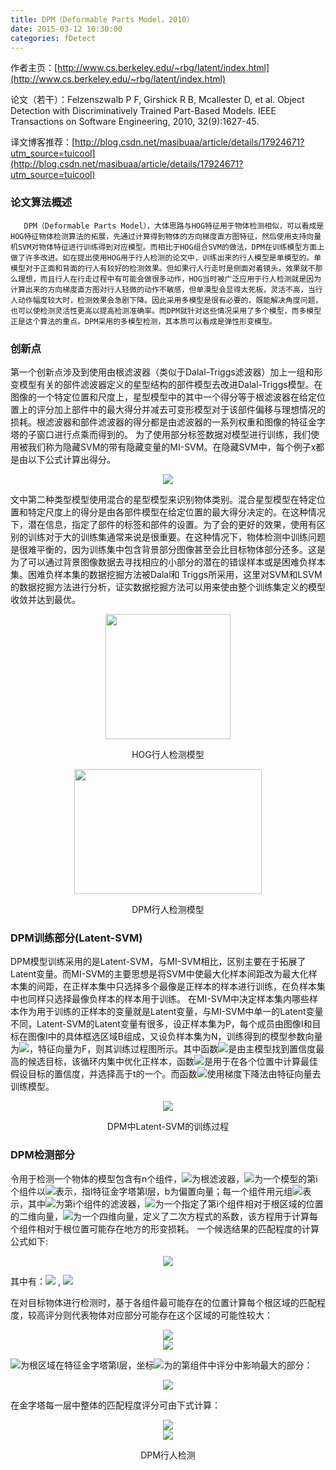 ```yaml
---
title: DPM（Deformable Parts Model，2010）
date: 2015-03-12 10:30:00
categories: fDetect
---
```


<script type="text/javascript" src="http://cdn.mathjax.org/mathjax/latest/MathJax.js?config=default"></script>

作者主页：[http://www.cs.berkeley.edu/~rbg/latent/index.html](http://www.cs.berkeley.edu/~rbg/latent/index.html)

论文（若干）：Felzenszwalb P F, Girshick R B, Mcallester D, et al. Object Detection with Discriminatively Trained Part-Based Models. IEEE Transactions on Software Engineering, 2010, 32(9):1627-45.

译文博客推荐：[http://blog.csdn.net/masibuaa/article/details/17924671?utm_source=tuicool](http://blog.csdn.net/masibuaa/article/details/17924671?utm_source=tuicool)


### 论文算法概述

       DPM（Deformable Parts Model），大体思路与HOG特征用于物体检测相似，可以看成是HOG特征物体检测算法的拓展，先通过计算得到物体的方向梯度直方图特征，然后使用支持向量机SVM对物体特征进行训练得到对应模型。而相比于HOG组合SVM的做法，DPM在训练模型方面上做了许多改进。如在提出使用HOG用于行人检测的论文中，训练出来的行人模型是单模型的。单模型对于正面和背面的行人有较好的检测效果。但如果行人行走时是侧面对着镜头，效果就不那么理想，而且行人在行走过程中有可能会做很多动作，HOG当时被广泛应用于行人检测就是因为计算出来的方向梯度直方图对行人轻微的动作不敏感，但单漠型会显得太死板，灵活不高，当行人动作幅度较大时，检测效果会急剧下降。因此采用多模型是很有必要的，既能解决角度问题，也可以使检测灵活性更高以提高检测准确率。而DPM就针对这些情况采用了多个模型，而多模型正是这个算法的重点。DPM采用的多模型检测，其本质可以看成是弹性形变模型。

### 创新点

   第一个创新点涉及到使用由根滤波器（类似于Dalal-Triggs滤波器）加上一组和形变模型有关的部件滤波器定义的星型结构的部件模型去改进Dalal-Triggs模型。在图像的一个特定位置和尺度上，星型模型中的其中一个得分等于根滤波器在给定位置上的评分加上部件中的最大得分并减去可变形模型对于该部件偏移与理想情况的损耗。根滤波器和部件滤波器的得分都是由滤波器的一系列权重和图像的特征金字塔的子窗口进行点乘而得到的。
为了使用部分标签数据对模型进行训练，我们使用被我们称为隐藏SVM的带有隐藏变量的MI-SVM。在隐藏SVM中，每个例子x都是由以下公式计算出得分。

<center><img src="http://latex.codecogs.com/gif.latex? f_\beta  (x) = \mathop {\max }\limits_{z \in Z(x)} \beta  \bullet \Phi (x,z)" /></center>

   文中第二种类型模型使用混合的星型模型来识别物体类别。混合星型模型在特定位置和特定尺度上的得分是由各部件模型在给定位置的最大得分决定的。在这种情况下，潜在信息，指定了部件的标签和部件的设置。为了会的更好的效果，使用有区别的训练对于大的训练集通常来说是很重要。在这种情况下，物体检测中训练问题是很难平衡的，因为训练集中包含背景部分图像甚至会比目标物体部分还多。这是为了可以通过背景图像数据去寻找相应的小部分的潜在的错误样本或是困难负样本集。困难负样本集的数据挖掘方法被Dalal和 Triggs所采用，这里对SVM和LSVM的数据挖掘方法进行分析，证实数据挖掘方法可以用来使由整个训练集定义的模型收敛并达到最优。

<center>
<img src="{{ site.baseurl }}/images/pdDetect/dpm1.jpg" width="200" height="200"><p>HOG行人检测模型</p>
<img src="{{ site.baseurl }}/images/pdDetect/dpm2.jpg" width="300" height="200"><p>DPM行人检测模型</p> 
</center>

### DPM训练部分(Latent-SVM)

   DPM模型训练采用的是Latent-SVM，与MI-SVM相比，区别主要在于拓展了Latent变量。而MI-SVM的主要思想是将SVM中使最大化样本间距改为最大化样本集的间距，在正样本集中只选择多个最像是正样本的样本进行训练，在负样本集中也同样只选择最像负样本的样本用于训练。
在MI-SVM中决定样本集内哪些样本作为用于训练的正样本的变量就是Latent变量，与MI-SVM中单一的Latent变量不同，Latent-SVM的Latent变量有很多，设正样本集为P，每个成员由图像I和目标在图像I中的具体框选区域B组成，又设负样本集为N，训练得到的模型参数向量为<img src="http://latex.codecogs.com/gif.latex? \beta"/>，特征向量为F，则其训练过程图所示。其中函数<img src="http://latex.codecogs.com/gif.latex? detect - best(\beta ,I,B)"/>是由主模型找到置信度最高的候选目标，该循环内集中优化正样本，函数<img src="http://latex.codecogs.com/gif.latex? detect - all(\beta ,I,t)"/>是用于在各个位置中计算最佳假设目标的置信度，并选择高于t的一个。而函数<img src="http://latex.codecogs.com/gif.latex? gradient - descent(F)"/>使用梯度下降法由特征向量去训练模型。

<center>
<img src="{{ site.baseurl }}/images/pdDetect/dpm3.jpg"><p>DPM中Latent-SVM的训练过程</p>
</center>

### DPM检测部分
令用于检测一个物体的模型包含有n个组件，<img src="http://latex.codecogs.com/gif.latex? F_0"/>为根滤波器，<img src="http://latex.codecogs.com/gif.latex? p_i"/>为一个模型的第i个组件以<img src="http://latex.codecogs.com/gif.latex? (x_i ,y_i ,l_i )"/>表示，指l特征金字塔第l层，b为偏置向量；每一个组件用元组<img src="http://latex.codecogs.com/gif.latex? (F_i ,v_i ,d_i )"/>表示，其中<img src="http://latex.codecogs.com/gif.latex? F_i"/>为第i个组件的滤波器，<img src="http://latex.codecogs.com/gif.latex? v_i"/>为一个指定了第i个组件相对于根区域的位置的二维向量，<img src="http://latex.codecogs.com/gif.latex? d_i"/>为一个四维向量，定义了二次方程式的系数，该方程用于计算每个组件相对于根位置可能存在地方的形变损耗。 一个候选结果的匹配程度的计算公式如下:

<center><img src="http://latex.codecogs.com/gif.latex? score(p_1 ,...,p_n ) = \sum\limits_{i = 0}^n {F_i^' \phi (H,p_i )} - \sum\limits_{i = 0}^n {d_i \bullet \phi _d (d_{xi} ,d_{yi} ) + b}"/></center>

其中有：<img src="http://latex.codecogs.com/gif.latex? (d_{xi} ,d_{yi} ) = (x_i ,y_i ) - (2(x_0 ,y_0 ) + v_i )"/> ,  <img src="http://latex.codecogs.com/gif.latex? \phi _d (dx,dy) = (dx,dy,dx^2 ,dy^2 )"/>

在对目标物体进行检测时，基于各组件最可能存在的位置计算每个根区域的匹配程度，较高评分则代表物体对应部分可能存在这个区域的可能性较大：

<center><img src="http://latex.codecogs.com/gif.latex? score(p_0 ) = \mathop {\max }\limits_{p_1 ,...,p_n } score(p_1 ,...,p_n )"/></center>

<center><img src="http://latex.codecogs.com/gif.latex? R_{i,l} (x,y) = F_i^' \phi (H,(x,y,l))"/></center>

<img src="http://latex.codecogs.com/gif.latex? D_{i,l} (x,y)"/>为根区域在特征金字塔第l层，坐标<img src="http://latex.codecogs.com/gif.latex? (x,y)"/>为的第组件中评分中影响最大的部分：

<center><img src="http://latex.codecogs.com/gif.latex? D_{i.l} (x,y) = \mathop {\max }\limits_{dx,dy} \left( {R_{i,l} (x + dx,y + dy) - d_i  \bullet \phi _d (dx,dy)} \right)"/></center>

在金字塔每一层中整体的匹配程度评分可由下式计算：

<center><img src="http://latex.codecogs.com/gif.latex? score(x_0 ,y_0 ,l_0 ) = R_{0,l_0 } (x_0 ,y_0 ) + \sum\limits_{i = 1}^n {D_{0,l_0  - \lambda } } (2(x_0 ,y_0 ) + v_i ) + b"/></center>

<center>
<img src="{{ site.baseurl }}/images/pdDetect/dpm4.jpg"><p>DPM行人检测</p>
</center>


